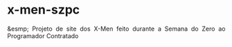 # x-men-szpc
<p align=justify>
&esmp; Projeto de site dos X-Men feito durante a Semana do Zero ao Programador Contratado
</p>

